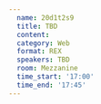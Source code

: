 ```yaml
---
  name: 20d1t2s9
  title: TBD
  content:
  category: Web
  format: REX
  speakers: TBD
  room: Mezzanine
  time_start: '17:00'
  time_end: '17:45'
---
```


